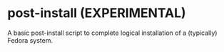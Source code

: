 # post-install (EXPERIMENTAL)

A basic post-install script to complete logical installation of a (typically) Fedora system.
